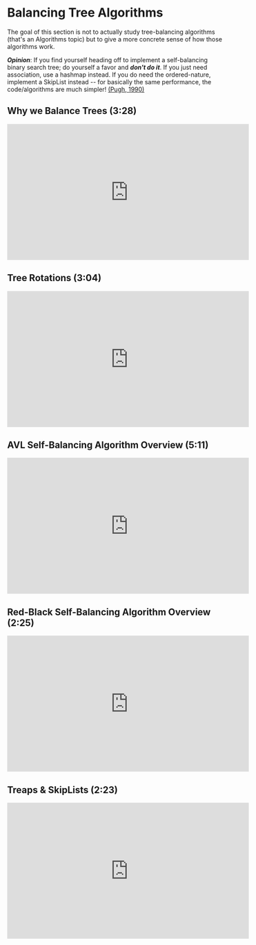 # Balancing Tree Algorithms

The goal of this section is not to actually study tree-balancing algorithms (that's an Algorithms topic) but to give a more concrete sense of how those algorithms work.

***Opinion***: If you find yourself heading off to implement a self-balancing binary search tree; do yourself a favor and ***don't do it***. If you just need association, use a hashmap instead. If you do need the ordered-nature, implement a SkipList instead -- for basically the same performance, the code/algorithms are much simpler! [(Pugh, 1990)](https://dl.acm.org/doi/abs/10.1145/78973.78977)

## Why we Balance Trees (3:28)
<iframe width="560" height="315" 
    src="https://www.youtube.com/embed/XvRu4K7cS5M?rel=0" 
    frameborder="0" 
    allow="accelerometer; autoplay; encrypted-media; gyroscope; picture-in-picture" 
    allowfullscreen></iframe>

## Tree Rotations (3:04)
<iframe width="560" height="315" 
    src="https://www.youtube.com/embed/qRYAyrOjIhc?rel=0" 
    frameborder="0" 
    allow="accelerometer; autoplay; encrypted-media; gyroscope; picture-in-picture" 
    allowfullscreen></iframe>

## AVL Self-Balancing Algorithm Overview (5:11)
<iframe width="560" height="315" 
    src="https://www.youtube.com/embed/k_eeSVso3Aw?rel=0" 
    frameborder="0" 
    allow="accelerometer; autoplay; encrypted-media; gyroscope; picture-in-picture" 
    allowfullscreen></iframe>

## Red-Black Self-Balancing Algorithm Overview (2:25)
<iframe width="560" height="315" 
    src="https://www.youtube.com/embed/J_J5ydwi32o?rel=0" 
    frameborder="0" 
    allow="accelerometer; autoplay; encrypted-media; gyroscope; picture-in-picture" 
    allowfullscreen></iframe>

## Treaps & SkipLists (2:23)
<iframe width="560" height="315" 
    src="https://www.youtube.com/embed/bTWHTESdHhY?rel=0" 
    frameborder="0" 
    allow="accelerometer; autoplay; encrypted-media; gyroscope; picture-in-picture" 
    allowfullscreen></iframe>

